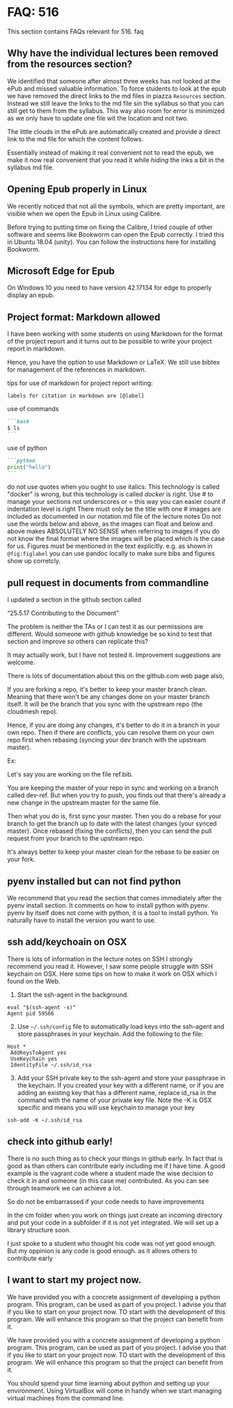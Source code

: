 # FAQ: 516

This section contains FAQs relevant for 516. faq

## Why have the individual lectures been removed from the resources section?

We identified that someone after almost three weeks has not looked at
the ePub and missed valuable information. To force students to look at
the epub we have removed the direct links to the md files in piazza
`Resources` section. Instead we still leave the links to the md file
sin the syllabus so that you can still get to them from the syllabus.
This way also room for error is minimized as we only have to update
one file wit the location and not two.

The little clouds in the ePub are automatically created and provide
a direct link to the md file for which the content follows.

Essentially instead of making it real convenient not to read the epub,
we make it now real convenient that you read it while *hiding* the
inks a bit in the syllabus md file.


## Opening Epub properly in Linux
We recently noticed that not all the symbols, which are pretty important, are visible when we open the Epub in Linux using Calibre.

Before trying to putting time on fixing the Calibre, I tried couple of other software and seems like  Bookworm can open the Epub correctly. I tried this in Ubuntu 18.04 (unity). You can follow the instructions here for installing Bookworm.

## Microsoft Edge for Epub
On Windows 10 you need to have version 42.17134 for edge to properly display an epub.

## Project format: Markdown allowed

I have been working with some students on using Markdown for the
format of the project report and it turns out to be possible to write
your project report in markdown.

Hence, you have the option to use Markdown or LaTeX. We still use
bibtex for management of the references in markdown.



tips for use of markdown for project report writing:


```
labels for citation in markdown are [@label]
```

use of commands

````md
```bash
$ ls
```
````

use of python

````md
```python
print("hello")
```
````

do not use quotes when you ought to use italics: This technology is
called "docker" is wrong, but this technology is called *docker* is
right.  Use # to manage your sections not underscores or = this way
you can easier count if indentation level is right There must only be
the title with one # images are included as documented in our
notation.md file of the lecture notes Do not use the words below and
above, as the images can float and below and above makes ABSOLUTELY NO
SENSE when referring to images if you do not know the final format
where the images will be placed which is the case for us. Figures must
be mentioned in the text explicitly. e.g. as shown in `@fig:figlabel`
you can use pandoc locally to make sure bibs and figures show up
corretcly.

## pull request in documents from commandline
I updated a section in the github section called

“25.5.17 Contributing to the Document”

The problem is neither the TAs or I can test it as our permissions are
different. Would someone with github knowledge be so kind to test that
section and improve so others can replicate this?

It may actually work, but I have not tested it. Improvement suggestions are welcome.

There is lots of documentation about this on the github.com web page also,


If you are forking a repo, it's better to keep your master branch
clean. Meaning that there won't be any changes done on your master
branch itself. It will be the branch that you sync with the upstream
repo (the cloudmesh repo).



Hence, if you are doing any changes, it's better to do it in a branch
in your own repo. Then if there are conflicts, you can resolve them on
your own repo first when rebasing (syncing your dev branch with the
upstream master).

Ex:

Let's say you are working on the file ref.bib.

You are keeping the master of your repo in sync and working on a branch called dev-ref. But when you try to push, you finds out that there's already a new change in the upstream master for the same file.



Then what you do is, first sync your master. Then you do a rebase for your branch to get the branch up to date with the latest changes (your synced master). Once rebased (fixing the conflicts), then you can send the pull request from your branch to the upstream repo.


It's always better to keep your master clean for the rebase to be easier on your fork.

## pyenv installed but can not find python
We recommend that you read the section that comes immediately after the pyenv install section. It comments on how to install python with pyenv. pyenv by itself does not come with python, it is a tool to install python. Yo naturally have to install the version you want to use.

## ssh add/keychoain on OSX
There is lots of information in the lecture notes on SSH I strongly recommend you read it. However, I saw some people struggle with SSH keychain on OSX. Here some tips on how to make it work on OSX which I found on the Web.



1. Start the ssh-agent in the background.
```
eval "$(ssh-agent -s)"
Agent pid 59566
```

2. Use `~/.ssh/config` file to automatically load keys into the ssh-agent and store passphrases in your keychain. Add the following to the file:
```
Host *
 AddKeysToAgent yes
 UseKeychain yes
 IdentityFile ~/.ssh/id_rsa
```

3. Add your SSH private key to the ssh-agent and store your passphrase in the keychain. If you created your key with a different name, or if you are adding an existing key that has a different name, replace id_rsa in the command with the name of your private key file. Note the -K is OSX specific and means you will use keychain to manage your key
```
ssh-add -K ~/.ssh/id_rsa
```

## check into github early!


There is no such thing as to check your things in github early. In
fact that is good as than others can contribute early including me if
I have time. A good example is the vagrant code where a student made
the wise decision to check it in and someone (in this case me)
contributed. As you can see through teamwork we can achieve a lot.

So do not be embarrassed if your code needs to have improvements



In the cm folder when you work on things just create an incoming
directory and put your code in a subfolder if it is not yet
integrated. We will set up a library structure soon.



I just spoke to a student who thought his code was not yet good
enough. But my oppinion is any code is good enough. as it allows
others to contribute early


## I want to start my project now.

We have provided you with a concrete assignment of developing a python program. This program, can be used as part of you project. I advise you that if you like to start on your project now. TO start with the development of this program. We will enhance this program so that the project can benefit from it.

We have provided you with a concrete assignment of developing a python program. This program, can be used as part of you project. I advise you that if you like to start on your project now. TO start with the development of this program. We will enhance this program so that the project can benefit from it.

You should spend your time learning about python and setting up your environment. Using VirtualBox will come in handy when we start managing virtual machines from the command line.
